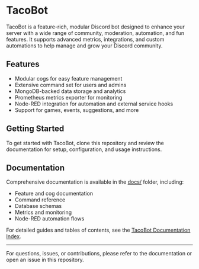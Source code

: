 # TacoBot

TacoBot is a feature-rich, modular Discord bot designed to enhance your server with a wide range of community, moderation, automation, and fun features. It supports advanced metrics, integrations, and custom automations to help manage and grow your Discord community.

## Features

- Modular cogs for easy feature management
- Extensive command set for users and admins
- MongoDB-backed data storage and analytics
- Prometheus metrics exporter for monitoring
- Node-RED integration for automation and external service hooks
- Support for games, events, suggestions, and more

## Getting Started

To get started with TacoBot, clone this repository and review the documentation for setup, configuration, and usage instructions.

## Documentation

Comprehensive documentation is available in the [docs/](./docs/README.md) folder, including:

- Feature and cog documentation
- Command reference
- Database schemas
- Metrics and monitoring
- Node-RED automation flows

For detailed guides and tables of contents, see the [TacoBot Documentation Index](./docs/README.md).

---

For questions, issues, or contributions, please refer to the documentation or open an issue in this repository.
